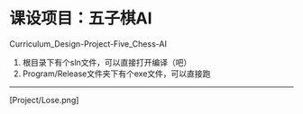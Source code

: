 # 课设项目：五子棋AI
Curriculum_Design-Project-Five_Chess-AI

1. 根目录下有个sln文件，可以直接打开编译（吧）
1. Program/Release文件夹下有个exe文件，可以直接跑

------------

[Project/Lose.png]
